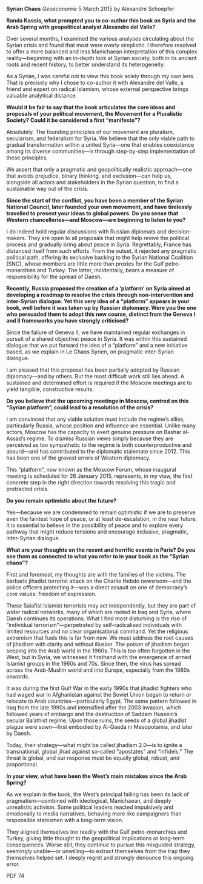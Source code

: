 **Syrian Chaos** _Géoéconomie_ 5 March 2015 by Alexandre Schoepfer

**Randa Kassis, what prompted you to co-author this book on Syria and the Arab Spring with geopolitical analyst Alexandre del Valle?**

Over several months, I examined the various analyses circulating about the Syrian crisis and found that most were overly simplistic. I therefore resolved to offer a more balanced and less Manichaean interpretation of this complex reality—beginning with an in-depth look at Syrian society, both in its ancient roots and recent history, to better understand its heterogeneity.

As a Syrian, I was careful not to view this book solely through my own lens. That is precisely why I chose to co-author it with Alexandre del Valle, a friend and expert on radical Islamism, whose external perspective brings valuable analytical distance.

**Would it be fair to say that the book articulates the core ideas and proposals of your political movement, the Movement for a Pluralistic Society? Could it be considered a first “manifesto”?**

Absolutely. The founding principles of our movement are pluralism, secularism, and federalism for Syria. We believe that the only viable path to gradual transformation within a united Syria—one that enables coexistence among its diverse communities—is through step-by-step implementation of these principles.

We assert that only a pragmatic and geopolitically realistic approach—one that avoids prejudice, binary thinking, and exclusion—can help us, alongside all actors and stakeholders in the Syrian question, to find a sustainable way out of the crisis.

**Since the start of the conflict, you have been a member of the Syrian National Council, later founded your own movement, and have tirelessly travelled to present your ideas to global powers. Do you sense that Western chancelleries—and Moscow—are beginning to listen to you?**

I do indeed hold regular discussions with Russian diplomats and decision-makers. They are open to all proposals that might help revive the political process and gradually bring about peace in Syria. Regrettably, France has distanced itself from such efforts. From the outset, it rejected any pragmatic political path, offering its exclusive backing to the Syrian National Coalition (SNC), whose members are little more than proxies for the Gulf petro-monarchies and Turkey. The latter, incidentally, bears a measure of responsibility for the spread of Daesh.

**Recently, Russia proposed the creation of a ‘platform’ on Syria aimed at developing a roadmap to resolve the crisis through non-intervention and inter-Syrian dialogue. Yet this very idea of a “platform” appears in your book, well before it was taken up by Russian diplomacy. Were you the one who persuaded them to adopt this new course, distinct from the Geneva I and II frameworks you have strongly criticised?**

Since the failure of Geneva II, we have maintained regular exchanges in pursuit of a shared objective: peace in Syria. It was within this sustained dialogue that we put forward the idea of a “platform” and a new initiative based, as we explain in Le Chaos Syrien, on pragmatic inter-Syrian dialogue.

I am pleased that this proposal has been partially adopted by Russian diplomacy—and by others. But the most difficult work still lies ahead. A sustained and determined effort is required if the Moscow meetings are to yield tangible, constructive results.

**Do you believe that the upcoming meetings in Moscow, centred on this “Syrian platform”, could lead to a resolution of the crisis?**

I am convinced that any viable solution must include the regime’s allies, particularly Russia, whose position and influence are essential. Unlike many actors, Moscow has the capacity to exert genuine pressure on Bashar al-Assad’s regime. To dismiss Russian views simply because they are perceived as too sympathetic to the regime is both counterproductive and absurd—and has contributed to the diplomatic stalemate since 2012. This has been one of the gravest errors of Western diplomacy.

This “platform”, now known as the Moscow Forum, whose inaugural meeting is scheduled for 26 January 2015, represents, in my view, the first concrete step in the right direction towards resolving this tragic and protracted crisis.

**Do you remain optimistic about the future?**

Yes—because we are condemned to remain optimistic if we are to preserve even the faintest hope of peace, or at least de-escalation, in the near future. It is essential to believe in the possibility of peace and to explore every pathway that might reduce tensions and encourage inclusive, pragmatic, inter-Syrian dialogue.

**What are your thoughts on the recent and horrific events in Paris? Do you see them as connected to what you refer to in your book as the “Syrian chaos”?**

First and foremost, my thoughts are with the families of the victims. The barbaric jihadist terrorist attack on the Charlie Hebdo newsroom—and the police officers protecting it—was a direct assault on one of democracy’s core values: freedom of expression.

These Salafist Islamist terrorists may act independently, but they are part of wider radical networks, many of which are rooted in Iraq and Syria, where Daesh continues its operations. What I find most disturbing is the rise of “individual terrorism”—perpetrated by self-radicalised individuals with limited resources and no clear organisational command. Yet the religious extremism that fuels this is far from new. We must address the root causes of jihadism with clarity and without illusion. The poison of jihadism began seeping into the Arab world in the 1960s. This is too often forgotten in the West, but in Syria, we witnessed it firsthand with the emergence of armed Islamist groups in the 1960s and 70s. Since then, the virus has spread across the Arab-Muslim world and into Europe, especially from the 1980s onwards.

It was during the first Gulf War in the early 1990s that jihadist fighters who had waged war in Afghanistan against the Soviet Union began to return or relocate to Arab countries—particularly Egypt. The same pattern followed in Iraq from the late 1990s and intensified after the 2003 invasion, which followed years of embargo and the destruction of Saddam Hussein’s secular Ba’athist regime. Upon those ruins, the seeds of a global jihadist plague were sown—first embodied by Al-Qaeda in Mesopotamia, and later by Daesh.

Today, their strategy—what might be called jihadism 2.0—is to ignite a transnational, global jihad against so-called “apostates” and “infidels.” The threat is global, and our response must be equally global, robust, and proportional.

**In your view, what have been the West’s main mistakes since the Arab Spring?**

As we explain in the book, the West’s principal failing has been its lack of pragmatism—combined with ideological, Manichaean, and deeply unrealistic activism. Some political leaders reacted impulsively and emotionally to media narratives, behaving more like campaigners than responsible statesmen with a long-term vision.

They aligned themselves too readily with the Gulf petro-monarchies and Turkey, giving little thought to the geopolitical implications or long-term consequences. Worse still, they continue to pursue this misguided strategy, seemingly unable—or unwilling—to extract themselves from the trap they themselves helped set. I deeply regret and strongly denounce this ongoing error.

PDF 74